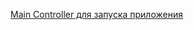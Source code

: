 [Main Controller для запуска приложения](https://github.com/balejkoIlya/homeworkylab/blob/master/ylabHomeworkeOne/src/main/java/com/balejko/ylab/habittracker/HabitTrackerApp.java)
